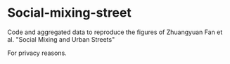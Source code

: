 # Social-mixing-street

Code and aggregated data to reproduce the figures of Zhuangyuan Fan et al. "Social Mixing and Urban Streets"

For privacy reasons.
